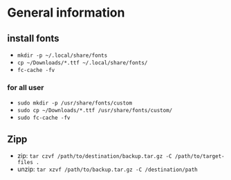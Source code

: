 # General information

## install fonts
- `mkdir -p ~/.local/share/fonts`
- `cp ~/Downloads/*.ttf ~/.local/share/fonts/`
- `fc-cache -fv`

### for all user
- `sudo mkdir -p /usr/share/fonts/custom`
- `sudo cp ~/Downloads/*.ttf /usr/share/fonts/custom/`
- `sudo fc-cache -fv`

## Zipp
- zip: `tar czvf /path/to/destination/backup.tar.gz -C /path/to/target-files .`
- unzip: `tar xzvf /path/to/backup.tar.gz -C /destination/path`
